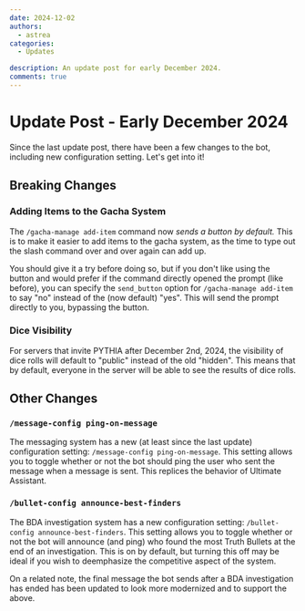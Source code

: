 ```yaml
---
date: 2024-12-02
authors:
  - astrea
categories:
  - Updates

description: An update post for early December 2024.
comments: true
---
```


# Update Post - Early December 2024

Since the last update post, there have been a few changes to the bot, including new configuration setting. Let's get into it!

<!-- more -->

## Breaking Changes

### Adding Items to the Gacha System

The `/gacha-manage add-item` command now *sends a button by default.* This is to make it easier to add items to the gacha system, as the time to type out the slash command over and over again can add up.

You should give it a try before doing so, but if you don't like using the button and would prefer if the command directly opened the prompt (like before), you can specify the `send_button` option for `/gacha-manage add-item` to say "no" instead of the (now default) "yes". This will send the prompt directly to you, bypassing the button.

### Dice Visibility

For servers that invite PYTHIA after December 2nd, 2024, the visibility of dice rolls will default to "public" instead of the old "hidden". This means that by default, everyone in the server will be able to see the results of dice rolls.

## Other Changes

### `/message-config ping-on-message`

The messaging system has a new (at least since the last update) configuration setting: `/message-config ping-on-message`. This setting allows you to toggle whether or not the bot should ping the user who sent the message when a message is sent. This replices the behavior of Ultimate Assistant.

### `/bullet-config announce-best-finders`

The BDA investigation system has a new configuration setting: `/bullet-config announce-best-finders`. This setting allows you to toggle whether or not the bot will announce (and ping) who found the most Truth Bullets at the end of an investigation. This is on by default, but turning this off may be ideal if you wish to deemphasize the competitive aspect of the system.

On a related note, the final message the bot sends after a BDA investigation has ended has been updated to look more modernized and to support the above.

